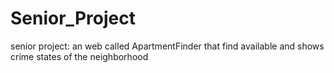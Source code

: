 # Senior_Project
senior project: an web called ApartmentFinder that find available and shows crime states of the neighborhood
